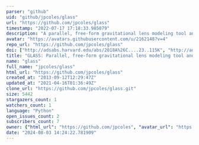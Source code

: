 ```yaml
---
parser: "github"
uid: "github/jpcoles/glass"
url: "https://github.com/jpcoles/glass"
timestamp: "2022-07-17 17:18:33.985079"
description: "A parallel, free-form gravitational lens modeling tool and framework"
avatar: "https://avatars.githubusercontent.com/u/2162148?v=4"
repo_url: "https://github.com/jpcoles/glass"
doi: ["http://adsabs.harvard.edu/abs/2018A%26C....23..115K", "http://adsabs.harvard.edu/abs/2014MNRAS.445.2181C", "https://ui.adsabs.harvard.edu/abs/2018ascl.soft06009C/abstract"]
title: "GLASS: Parallel, free-form gravitational lens modeling tool and framework"
name: "glass"
full_name: "jpcoles/glass"
html_url: "https://github.com/jpcoles/glass"
created_at: "2013-09-12T12:29:47Z"
updated_at: "2021-04-16T01:36:49Z"
clone_url: "https://github.com/jpcoles/glass.git"
size: 5442
stargazers_count: 1
watchers_count: 1
language: "Python"
open_issues_count: 2
subscribers_count: 7
owner: {"html_url": "https://github.com/jpcoles", "avatar_url": "https://avatars.githubusercontent.com/u/2162148?v=4", "login": "jpcoles", "type": "User"}
date: "2024-08-03 14:24:22.781909"
---
```

